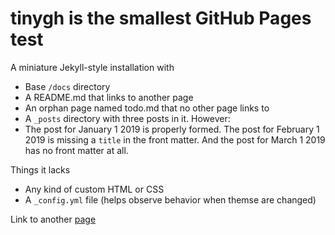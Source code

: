 # tinygh is the smallest GitHub Pages test

A miniature Jekyll-style installation with
* Base `/docs` directory
* A README.md that links to another page
* An orphan page named todo.md that no other page links to
* A `_posts` directory with three posts in it. However:
* The post for January 1 2019 is properly formed. The post for February 1 2019 is missing a `title` in the
front matter. And the post for March 1 2019 has no front matter at all.

Things it lacks
* Any kind of custom  HTML or CSS
* A `_config.yml` file (helps observe behavior when themse are changed)

Link to another [page](page.md)
